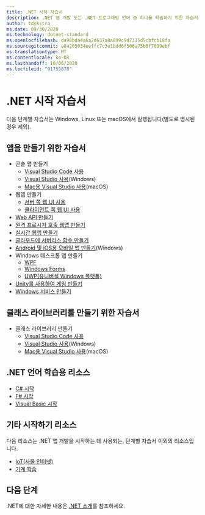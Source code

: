 ```yaml
---
title: .NET 시작 자습서
description: .NET 앱 개발 또는 .NET 프로그래밍 언어 중 하나를 학습하기 위한 자습서를 선택합니다.
author: tdykstra
ms.date: 09/30/2020
ms.technology: dotnet-standard
ms.openlocfilehash: da98bda4a6a2d637a8a899c9d7315d5cbfcb18fa
ms.sourcegitcommit: a8a205034eeffc7c3e1bdd6f506a75b0f7099ebf
ms.translationtype: HT
ms.contentlocale: ko-KR
ms.lasthandoff: 10/06/2020
ms.locfileid: "91755878"
---
```

# <a name="tutorials-for-getting-started-with-net"></a>.NET 시작 자습서

다음 단계별 자습서는 Windows, Linux 또는 macOS에서 실행됩니다(별도로 명시된 경우 제외).

## <a name="tutorials-for-creating-apps"></a>앱을 만들기 위한 자습서

* 콘솔 앱 만들기
  * [Visual Studio Code 사용](../core/tutorials/with-visual-studio-code.md)
  * [Visual Studio 사용](../core/tutorials/with-visual-studio.md)(Windows)
  * [Mac용 Visual Studio 사용](../core/tutorials/with-visual-studio-mac.md)(macOS)
* 웹앱 만들기
  * [서버 쪽 웹 UI 사용](/aspnet/core/tutorials/razor-pages/razor-pages-start)
  * [클라이언트 쪽 웹 UI 사용](https://dotnet.microsoft.com/learn/aspnet/blazor-tutorial/intro)
* [Web API 만들기](/aspnet/core/tutorials/first-web-api)
* [원격 프로시저 호출 웹앱 만들기](/aspnet/core/tutorials/grpc/grpc-start)
* [실시간 웹앱 만들기](/aspnet/core/tutorials/signalr)
* [클라우드에 서버리스 함수 만들기](/azure/azure-functions/functions-create-first-function-vs-code?pivots=programming-language-csharp)
* [Android 및 iOS용 모바일 앱 만들기](https://dotnet.microsoft.com/learn/xamarin/hello-world-tutorial/intro)(Windows)
* Windows 데스크톱 앱 만들기
  * [WPF](/visualstudio/get-started/csharp/tutorial-wpf)
  * [Windows Forms](/visualstudio/ide/create-csharp-winform-visual-studio)
  * [UWP(유니버설 Windows 플랫폼)](/visualstudio/get-started/csharp/tutorial-uwp)
* [Unity를 사용하여 게임 만들기](https://dotnet.microsoft.com/learn/games/unity-tutorial/intro)
* [Windows 서비스 만들기](/aspnet/core/host-and-deploy/windows-service)

## <a name="tutorials-for-creating-class-libraries"></a>클래스 라이브러리를 만들기 위한 자습서

* 클래스 라이브러리 만들기
  * [Visual Studio Code 사용](../core/tutorials/library-with-visual-studio-code.md)
  * [Visual Studio 사용](../core/tutorials/library-with-visual-studio.md)(Windows)
  * [Mac용 Visual Studio 사용](../core/tutorials/library-with-visual-studio-mac.md)(macOS)

## <a name="resources-for-learning-net-languages"></a>.NET 언어 학습용 리소스

* [C# 시작](../csharp/getting-started/index.md)
* [F# 시작](../fsharp/get-started/index.md)
* [Visual Basic 시작](../visual-basic/getting-started/index.md)

## <a name="other-get-started-resources"></a>기타 시작하기 리소스

다음 리소스는 .NET 앱 개발을 시작하는 데 사용되는, 단계별 자습서 이외의 리소스입니다.

* [IoT(사물 인터넷)](https://dotnet.microsoft.com/apps/iot)
* [기계 학습](../machine-learning/index.yml)

## <a name="next-steps"></a>다음 단계

.NET에 대한 자세한 내용은 [.NET 소개](../core/introduction.md)를 참조하세요.
